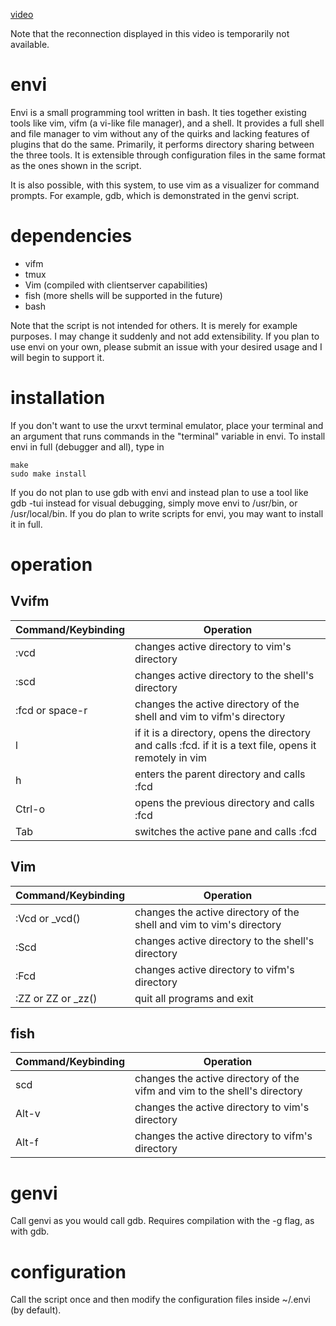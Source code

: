 [video](https://github.com/rbong/envi/raw/master/video/ipc.mkv)

Note that the reconnection displayed in this video is temporarily not
available.

envi
====

Envi is a small programming tool written in bash. It ties together existing
tools like vim, vifm (a vi-like file manager), and a shell. It provides a full
shell and file manager to vim without any of the quirks and lacking features of
plugins that do the same. Primarily, it performs directory sharing between the
three tools. It is extensible through configuration files in the same format as
the ones shown in the script.

It is also possible, with this system, to use vim as a visualizer for command
prompts. For example, gdb, which is demonstrated in the genvi script.

dependencies
====

* vifm
* tmux
* Vim (compiled with clientserver capabilities)
* fish (more shells will be supported in the future)
* bash

Note that the script is not intended for others. It is merely for example
purposes. I may change it suddenly and not add extensibility. If you plan to
use envi on your own, please submit an issue with your desired usage and I will
begin to support it.

installation
====

If you don't want to use the urxvt terminal emulator, place your terminal and
an argument that runs commands in the "terminal" variable in envi. To install
envi in full (debugger and all), type in
```
make
sudo make install
```
If you do not plan to use gdb with envi and instead plan to use a tool like
gdb -tui instead for visual debugging, simply move envi to /usr/bin, or
/usr/local/bin. If you do plan to write scripts for envi, you may want to
install it in full.

operation
====

## Vvifm

Command/Keybinding | Operation
-------------------|----------
:vcd | changes active directory to vim's directory
:scd | changes active directory to the shell's directory
:fcd or space-r | changes the active directory of the shell and vim to vifm's directory
l | if it is a directory, opens the directory and calls :fcd. if it is a text file, opens it remotely in vim
h | enters the parent directory and calls :fcd
Ctrl-o | opens the previous directory and calls :fcd
Tab | switches the active pane and calls :fcd

## Vim

Command/Keybinding | Operation
-------------------|----------
:Vcd or _vcd() | changes the active directory of the shell and vim to vim's directory
:Scd | changes active directory to the shell's directory
:Fcd | changes active directory to vifm's directory
:ZZ or ZZ or _zz() | quit all programs and exit

## fish

Command/Keybinding | Operation
-------------------|----------
scd | changes the active directory of the vifm and vim to the shell's directory
Alt-v | changes the active directory to vim's directory
Alt-f | changes the active directory to vifm's directory

genvi
====

Call genvi as you would call gdb. Requires compilation with the -g flag, as
with gdb.

configuration
====

Call the script once and then modify the configuration files inside ~/.envi (by
default).
